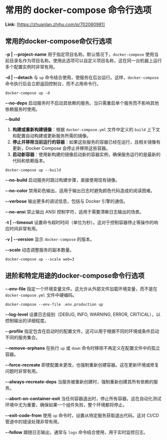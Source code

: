 # 常用的 docker-compose 命令行选项



 **Link:** [https://zhuanlan.zhihu.com/p/702060981]

## 常用的docker-compose命仅行选项  

**-p | --project-name** 用于指定项目名称。默认情况下，`docker-compose` 使用当前目录名作为项目名称。使用此选项可以自定义项目名称，这在同一台机器上运行多个配置实例时非常有用。

**-d | --detach** 与 `up` 命令结合使用，使服务在后台运行。这样，`docker-compose` 命令执行后会立即返回控制台，而不占用命令行。

```
docker-compose up -d
```

**--no-deps** 启动服务时不启动其依赖的服务。当只需重启单个服务而不影响其他依赖服务时使用。

**--build**

1. **构建或重新构建镜像**：根据 `docker-compose.yml` 文件中定义的 `build` 上下文和配置自动构建或更新服务所需的镜像。
2. **停止并移除当前运行的容器**：如果这些服务的容器已经在运行，且相关镜像有更新，Docker Compose 会停止并移除这些容器。
3. **启动新容器**：使用新构建的镜像启动新的容器实例，确保服务运行的是最新的代码和依赖版本。

```
docker-compose up --build
```

**--no-build** 启动服务时跳过构建步骤，直接使用现有镜像。

**--no-color** 禁用彩色输出，适用于输出日志时避免颜色代码造成的阅读困难。

**--verbose** 输出更多的调试信息，包括与 Docker 引擎的通信。

**--no-ansi** 禁止输出 ANSI 控制字符，适用于需要清晰日志输出的场景。

**-t | --timeout** 设置命令超时时间（单位为秒）。这对于控制容器停止等操作的响应时间非常有用。

**-v | --version** 显示 `docker-compose` 的版本。

**--scale** 动态调整服务的副本数量。

```
docker-compose up --scale web=3
```
## 进阶和特定用途的docker-compose命令行选项  

**--env-file** 指定一个环境变量文件。这允许从外部文件加载环境变量，而不是在 `docker-compose.yml` 文件中硬编码。

```
docker-compose --env-file .env.production up
```

**--log-level** 设置日志级别（DEBUG, INFO, WARNING, ERROR, CRITICAL），以控制输出的详细程度。

**--profile** 指定包含在启动时的配置文件。这可以用于根据不同的环境或条件启动不同的服务集合。

**--remove-orphans** 在执行 `up` 或 `down` 命令时移除不再定义在配置文件中的孤立容器。

**--force-recreate** 即使配置未更改，也强制重新创建容器。这在更新环境或修复问题时非常有用。

**--always-recreate-deps** 当服务被重新创建时，强制重新创建其所有依赖的服务。

**--abort-on-container-exit** 当任何容器退出时，停止所有容器。这在自动化测试环境中尤为重要，确保如果一个组件失败，整个环境都将停止。

**--exit-code-from** 使用 `up` 命令时，设置从特定服务获取退出代码。这对 CI/CD 管道中的错误处理非常有用。

**--follow** 跟随日志输出，通常与 `logs` 命令结合使用，用于实时监控日志。

